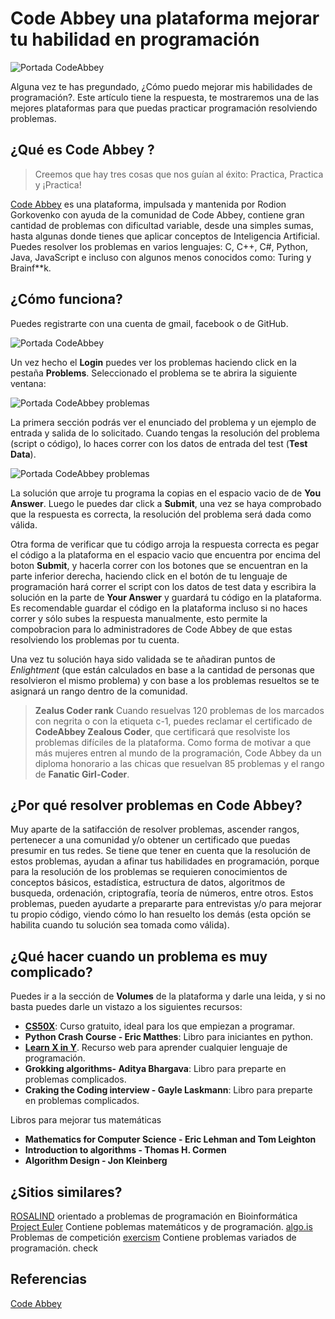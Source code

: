 <!--
.. title: Code Abbey una plataforma mejorar tu habilidad en programación
.. slug: code-abbey-una-plataforma-mejorar-tu-habilidad-en-programacion
.. date: 2022-03-22 19:52:05 UTC
.. author: Ever Vino
.. tags: open science, programacion, recursos
.. category: programming
.. link: 
.. description: 
.. type: text
-->

# Code Abbey una plataforma mejorar tu habilidad en programación

![Portada CodeAbbey](../../../images/blog/code-abbey-una-plataforma-mejorar-tu-habilidad-en-programacion/header.png)

Alguna vez te has pregundado, ¿Cómo puedo mejorar mis habilidades de programación?. Este artículo tiene la respuesta, te mostraremos una de las mejores plataformas para que puedas practicar programación resolviendo problemas.

## ¿Qué es Code Abbey ?

>Creemos que hay tres cosas que nos guían al éxito: Practica, Practica y ¡Practica!

[Code Abbey](https://www.codeabbey.com/) es una plataforma, impulsada y mantenida por Rodion Gorkovenko con ayuda de la comunidad de Code Abbey, contiene gran cantidad de problemas con dificultad variable, desde una simples sumas, hasta algunas donde tienes que aplicar conceptos de Inteligencia Artificial. 
Puedes resolver los problemas en varios lenguajes: C, C++, C#, Python, Java, JavaScript e incluso con algunos menos conocidos como: Turing y Brainf\*\*k.

## ¿Cómo funciona?

Puedes registrarte con una cuenta de gmail, facebook o de GitHub.

![Portada CodeAbbey](../../../images/blog/code-abbey-una-plataforma-mejorar-tu-habilidad-en-programacion/codeabbey.png)

Un vez hecho el **Login** puedes ver los problemas haciendo click en la pestaña **Problems**.
Seleccionado el problema se te abrira la siguiente ventana:

![Portada CodeAbbey problemas](../../../images/blog/code-abbey-una-plataforma-mejorar-tu-habilidad-en-programacion/problems1.png)

La primera sección podrás ver el enunciado del problema y un ejemplo de entrada y salida de lo solicitado.
Cuando tengas la resolución del problema (script o código), lo haces correr con los datos de entrada del test (**Test Data**).

![Portada CodeAbbey problemas](../../../images/blog/code-abbey-una-plataforma-mejorar-tu-habilidad-en-programacion/problems2.png)

La solución que arroje tu programa la copias en el espacio vacio de de **You Answer**. Luego le puedes dar click a **Submit**, una vez se haya comprobado que la respuesta es correcta, la resolución del problema será dada como válida.

Otra forma de verificar que tu código arroja la respuesta correcta es pegar el código a la plataforma en el espacio vacio que encuentra por encima del boton **Submit**, y hacerla correr con los botones que se encuentran en la parte inferior derecha, haciendo click en el botón de tu lenguaje  de programación hará correr el script con los datos de test data y escribira la solución en la parte de **Your Answer** y guardará tu código en la plataforma. Es recomendable guardar el código en la plataforma incluso si no haces correr y sólo subes la respuesta manualmente, esto permite la compobracion para lo administradores de Code Abbey de que estas resolviendo los problemas por tu cuenta.

Una vez tu solución haya sido validada se te añadiran puntos de _Enlightment_ (que están calculados en base a la cantidad de personas que resolvieron el mismo problema) y con base a los problemas resueltos se te asignará un rango dentro de la comunidad.

>**Zealus Coder rank**
Cuando resuelvas 120 problemas de los marcados con negrita o con la etiqueta c-1,  puedes reclamar el certificado de **CodeAbbey Zealous Coder**, que certificará que resolviste los problemas difíciles de la plataforma.
Como forma de motivar a que más mujeres entren al mundo de la programación, Code Abbey da un diploma honorario a las chicas que resuelvan 85 problemas y el rango de **Fanatic Girl-Coder**.

## ¿Por qué resolver problemas en Code Abbey?

Muy aparte de la satifacción de resolver problemas, ascender rangos, pertenecer a una comunidad y/o obtener un certificado que puedas presumir en tus redes. Se tiene que tener en cuenta que la resolución de estos problemas, ayudan a afinar tus habilidades en programación, porque para la resolución de los problemas se requieren conocimientos de conceptos básicos, estadística, estructura de datos, algoritmos de busqueda, ordenación, criptografía, teoría de números, entre otros. 
Estos problemas, pueden ayudarte a prepararte para entrevistas y/o para mejorar tu propio código, viendo cómo lo han resuelto los demás (esta opción se habilita cuando tu solución sea tomada como válida). 

## ¿Qué hacer cuando un problema es muy complicado?

Puedes ir a la sección de **Volumes** de la plataforma y darle una leida,  y si no basta puedes darle un vistazo a los siguientes recursos:

* [**CS50X**](https://pll.harvard.edu/course/cs50-introduction-computer-science?delta=0):  Curso gratuito, ideal para los que empiezan a programar.
* **Python Crash Course - Eric Matthes**: Libro para iniciantes en python.
* [**Learn X in Y**](https://learnxinyminutes.com/). Recurso web para aprender cualquier lenguaje de programación.
* **Grokking algorithms- Aditya Bhargava**: Libro para preparte en problemas complicados.
* **Craking  the Coding interview - Gayle Laskmann**: Libro para preparte en problemas complicados.

Libros para mejorar tus matemáticas
* **Mathematics for Computer Science - Eric Lehman and Tom Leighton** 
* **Introduction to algorithms - Thomas H. Cormen**
* **Algorithm Design - Jon Kleinberg**

## ¿Sitios similares?

[ROSALIND](https://rosalind.info/problems/locations/) orientado a problemas de programación en Bioinformática
[Project Euler](https://projecteuler.net/) Contiene poblemas matemáticos y de programación.
[algo.is](https://algo.is/) Problemas de competición
[exercism](https://exercism.org/) Contiene problemas variados de programación.
check

## Referencias
[Code Abbey](https://www.codeabbey.com/)
